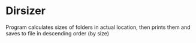 # Dirsizer
Program calculates sizes of folders in actual location, then prints them and saves to file in descending order (by size)
